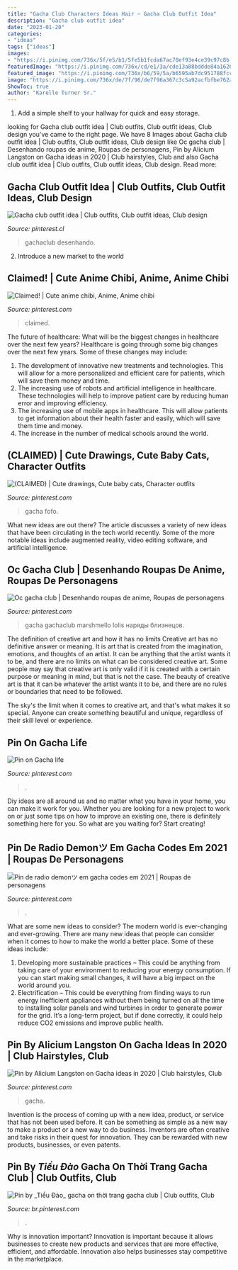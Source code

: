 ```yaml
---
title: "Gacha Club Characters Ideas Hair ~ Gacha Club Outfit Idea"
description: "Gacha club outfit idea"
date: "2023-01-20"
categories:
- "ideas"
tags: ["ideas"]
images:
- "https://i.pinimg.com/736x/5f/e5/b1/5fe5b1fcda67ac70ef93e4ce39c97c8b.jpg"
featuredImage: "https://i.pinimg.com/736x/cd/e1/3a/cde13a88bddde84a1626dd475e405f52.jpg"
featured_image: "https://i.pinimg.com/736x/b6/59/5a/b6595ab7dc951788fcc5e31de4ab903d.jpg"
image: "https://i.pinimg.com/736x/de/7f/96/de7f96a367c3c5a92acfbfbe762a3670.jpg"
ShowToc: true
author: "Karelle Turner Sr."
---
```



1. Add a simple shelf to your hallway for quick and easy storage.

	

		
looking for Gacha club outfit idea | Club outfits, Club outfit ideas, Club design you've came to the right page. We have 8 Images about Gacha club outfit idea | Club outfits, Club outfit ideas, Club design like Oc gacha club | Desenhando roupas de anime, Roupas de personagens, Pin by Alicium Langston on Gacha ideas in 2020 | Club hairstyles, Club and also Gacha club outfit idea | Club outfits, Club outfit ideas, Club design. Read more:
		
    
## Gacha Club Outfit Idea | Club Outfits, Club Outfit Ideas, Club Design

<img loading=lazy src="https://i.pinimg.com/736x/84/b4/71/84b4717057e60cf956a7f4d9c1bb6e95.jpg" onerror="this.onerror=null;this.src='https://tse1.mm.bing.net/th?id=OIP.EjGUFegHsZDU-VpEyTNLfgHaHW&amp;pid=15.1';" alt="Gacha club outfit idea | Club outfits, Club outfit ideas, Club design">

_Source: pinterest.cl_

>gachaclub desenhando. 

	

2. Introduce a new market to the world 

    
## Claimed! | Cute Anime Chibi, Anime, Anime Chibi

<img loading=lazy src="https://i.pinimg.com/736x/b4/ee/57/b4ee57c4a849f635a94929e24b610d6d.jpg" onerror="this.onerror=null;this.src='https://tse1.mm.bing.net/th?id=OIP.fR5FN-xk_g-8a5mOEjpcOgHaHa&amp;pid=15.1';" alt="Claimed! | Cute anime chibi, Anime, Anime chibi">

_Source: pinterest.com_

>claimed. 

	

The future of healthcare: What will be the biggest changes in healthcare over the next few years?
Healthcare is going through some big changes over the next few years. Some of these changes may include: 
1. The development of innovative new treatments and technologies. This will allow for a more personalized and efficient care for patients, which will save them money and time. 
2. The increasing use of robots and artificial intelligence in healthcare. These technologies will help to improve patient care by reducing human error and improving efficiency. 
3. The increasing use of mobile apps in healthcare. This will allow patients to get information about their health faster and easily, which will save them time and money. 
4. The increase in the number of medical schools around the world.

    
## (CLAIMED) | Cute Drawings, Cute Baby Cats, Character Outfits

<img loading=lazy src="https://i.pinimg.com/736x/de/7f/96/de7f96a367c3c5a92acfbfbe762a3670.jpg" onerror="this.onerror=null;this.src='https://tse3.mm.bing.net/th?id=OIP.Pf8fXdl_GNHTRGHuOiKojAHaKW&amp;pid=15.1';" alt="(CLAIMED) | Cute drawings, Cute baby cats, Character outfits">

_Source: pinterest.com_

>gacha fofo. 

	

What new ideas are out there?
The article discusses a variety of new ideas that have been circulating in the tech world recently. Some of the more notable ideas include augmented reality, video editing software, and artificial intelligence.

    
## Oc Gacha Club | Desenhando Roupas De Anime, Roupas De Personagens

<img loading=lazy src="https://i.pinimg.com/736x/ca/da/d5/cadad558bffd24e3743d46442b4a0b22.jpg" onerror="this.onerror=null;this.src='https://tse1.mm.bing.net/th?id=OIP.Sc2bDEKNN-HZrE2MVZo9ywHaHQ&amp;pid=15.1';" alt="Oc gacha club | Desenhando roupas de anime, Roupas de personagens">

_Source: pinterest.com_

>gacha gachaclub marshmello lolis наряды близнецов. 

	

The definition of creative art and how it has no limits
Creative art has no definitive answer or meaning. It is art that is created from the imagination, emotions, and thoughts of an artist. It can be anything that the artist wants it to be, and there are no limits on what can be considered creative art.
Some people may say that creative art is only valid if it is created with a certain purpose or meaning in mind, but that is not the case. The beauty of creative art is that it can be whatever the artist wants it to be, and there are no rules or boundaries that need to be followed.

The sky's the limit when it comes to creative art, and that's what makes it so special. Anyone can create something beautiful and unique, regardless of their skill level or experience.

    
## Pin On Gacha Life

<img loading=lazy src="https://i.pinimg.com/736x/cd/e1/3a/cde13a88bddde84a1626dd475e405f52.jpg" onerror="this.onerror=null;this.src='https://tse2.mm.bing.net/th?id=OIP.bEd7K5-yPAhSTjhw8mfN0gHaM0&amp;pid=15.1';" alt="Pin on Gacha life">

_Source: pinterest.com_

>. 

	

Diy ideas are all around us and no matter what you have in your home, you can make it work for you. Whether you are looking for a new project to work on or just some tips on how to improve an existing one, there is definitely something here for you. So what are you waiting for? Start creating!

    
## Pin De Radio Demonツ Em Gacha Codes Em 2021 | Roupas De Personagens

<img loading=lazy src="https://i.pinimg.com/736x/b6/59/5a/b6595ab7dc951788fcc5e31de4ab903d.jpg" onerror="this.onerror=null;this.src='https://tse4.mm.bing.net/th?id=OIP.oabCukjFfBv_UIN14AOeOAHaFj&amp;pid=15.1';" alt="Pin de radio demonツ em gacha codes em 2021 | Roupas de personagens">

_Source: pinterest.com_

>. 

	

What are some new ideas to consider?
The modern world is ever-changing and ever-growing. There are many new ideas that people can consider when it comes to how to make the world a better place. Some of these ideas include: 
1. Developing more sustainable practices – This could be anything from taking care of your environment to reducing your energy consumption. If you can start making small changes, it will have a big impact on the world around you. 
2. Electrification – This could be everything from finding ways to run energy inefficient appliances without them being turned on all the time to installing solar panels and wind turbines in order to generate power for the grid. It’s a long-term project, but if done correctly, it could help reduce CO2 emissions and improve public health. 

    
## Pin By Alicium Langston On Gacha Ideas In 2020 | Club Hairstyles, Club

<img loading=lazy src="https://i.pinimg.com/736x/5f/e5/b1/5fe5b1fcda67ac70ef93e4ce39c97c8b.jpg" onerror="this.onerror=null;this.src='https://tse1.mm.bing.net/th?id=OIP.4FuAIzGHwNE417CisTwLAQHaHa&amp;pid=15.1';" alt="Pin by Alicium Langston on Gacha ideas in 2020 | Club hairstyles, Club">

_Source: pinterest.com_

>gacha. 

	

Invention is the process of coming up with a new idea, product, or service that has not been used before. It can be something as simple as a new way to make a product or a new way to do business. Inventors are often creative and take risks in their quest for innovation. They can be rewarded with new products, businesses, or even patents.

    
## Pin By _Tiểu Đào_ Gacha On Thời Trang Gacha Club | Club Outfits, Club

<img loading=lazy src="https://i.pinimg.com/736x/48/c8/37/48c83700ced07ccefc951893191c017c.jpg" onerror="this.onerror=null;this.src='https://tse1.mm.bing.net/th?id=OIP.1i7y3-5p7WBn8RGwBjmvEAHaHa&amp;pid=15.1';" alt="Pin by _Tiểu Đào_ gacha on thời trang gacha club | Club outfits, Club">

_Source: br.pinterest.com_

>. 

	

Why is innovation important?
Innovation is important because it allows businesses to create new products and services that are more effective, efficient, and affordable. Innovation also helps businesses stay competitive in the marketplace.

